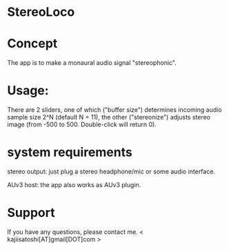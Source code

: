 # StereoLoco

# Concept

The app is to make a monaural audio signal "stereophonic". 

# Usage:

There are 2 sliders, one of which ("buffer size") determines incoming audio sample size 2^N (default N = 11), 
the other ("stereonize") adjusts stereo image (from -500 to 500. Double-click will return 0).

# system requirements 

stereo output: just plug a stereo headphone/mic or some audio interface.

AUv3 host: the app also works as AUv3 plugin. 

# Support

If you have any questions, please contact me. < kajiisatoshi[AT]gmail[DOT]com >
